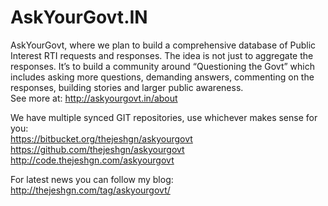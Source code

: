 AskYourGovt.IN
==============

AskYourGovt, where we plan to build a comprehensive database of Public Interest RTI requests and responses. The idea is not just to aggregate the responses. It’s to build a community around “Questioning the Govt” which includes asking more questions, demanding answers, commenting on the responses, building stories and larger public awareness.  
See more at: http://askyourgovt.in/about


We have multiple synced GIT repositories, use whichever makes sense for you:  
https://bitbucket.org/thejeshgn/askyourgovt  
https://github.com/thejeshgn/askyourgovt    
http://code.thejeshgn.com/askyourgovt    

For latest news you can follow my blog:  
http://thejeshgn.com/tag/askyourgovt/  
